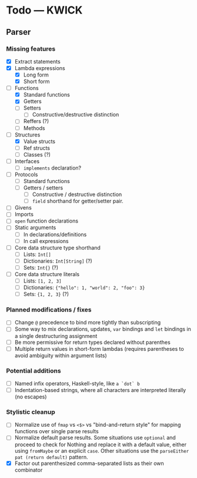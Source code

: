 # Todo — KWICK

## Parser

### Missing features

- [X] Extract statements
- [X] Lambda expressions
	- [X] Long form
	- [X] Short form
- [ ] Functions
	- [X] Standard functions
	- [X] Getters
	- [ ] Setters
		- [ ] Constructive/destructive distinction
	- [ ] Reffers (?)
	- [ ] Methods
- [ ] Structures
	- [X] Value structs
	- [ ] Ref structs
	- [ ] Classes (?)
- [ ] Interfaces
	- [ ] `implements` declaration?
- [ ] Protocols
	- [ ] Standard functions
	- [ ] Getters / setters
		- [ ] Constructive / destructive distinction
		- [ ] `field` shorthand for getter/setter pair.
- [ ] Givens
- [ ] Imports
- [ ] `open` function declarations
- [ ] Static arguments
	- [ ] In declarations/definitions
	- [ ] In call expressions
- [ ] Core data structure type shorthand
	- [ ] Lists: `Int[]`
	- [ ] Dictionaries: `Int[String]` (?)
	- [ ] Sets: `Int{}` (?)
- [ ] Core data structure literals
	- [ ] Lists: `[1, 2, 3]`
	- [ ] Dictionaries: `{"hello": 1, "world": 2, "foo": 3}`
	- [ ] Sets: `{1, 2, 3}` (?)

### Planned modifications / fixes

- [ ] Change `@` precedence to bind more tightly than subscripting
- [ ] Some way to mix declarations, updates, `var` bindings and `let` bindings in a single destructuring assignment
- [ ] Be more permissive for return types declared without parenthes
- [ ] Multiple return values in short-form lambdas (requires parentheses to avoid ambiguity within argument lists)

### Potential additions

- [ ] Named infix operators, Haskell-style, like ``a `dot` b``
- [ ] Indentation-based strings, where all characters are interpreted literally (no escapes)

### Stylistic cleanup

- [ ] Normalize use of `fmap` vs `<$>` vs "bind-and-return style" for mapping functions over single parse results
- [ ] Normalize default parse results.  Some situations use `optional` and proceed to check for Nothing and replace it with a default value, either using `fromMaybe` or an explicit `case`.  Other situations use the `parseEither pat (return default)` pattern.
- [X] Factor out parenthesized comma-separated lists as their own combinator
